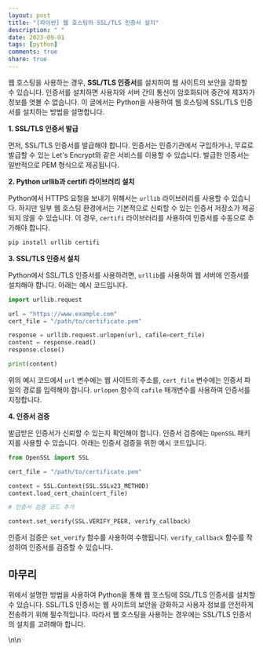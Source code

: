 ```yaml
---
layout: post
title: "[파이썬] 웹 호스팅의 SSL/TLS 인증서 설치"
description: " "
date: 2023-09-01
tags: [python]
comments: true
share: true
---
```


웹 호스팅을 사용하는 경우, **SSL/TLS 인증서**를 설치하여 웹 사이트의 보안을 강화할 수 있습니다. 인증서를 설치하면 사용자와 서버 간의 통신이 암호화되어 중간에 제3자가 정보를 엿볼 수 없습니다. 이 글에서는 Python을 사용하여 웹 호스팅에 SSL/TLS 인증서를 설치하는 방법을 설명합니다.

**1. SSL/TLS 인증서 발급**

먼저, SSL/TLS 인증서를 발급해야 합니다. 인증서는 인증기관에서 구입하거나, 무료로 발급할 수 있는 Let's Encrypt와 같은 서비스를 이용할 수 있습니다. 발급한 인증서는 일반적으로 PEM 형식으로 제공됩니다.

**2. Python urllib과 certifi 라이브러리 설치**

Python에서 HTTPS 요청을 보내기 위해서는 `urllib` 라이브러리를 사용할 수 있습니다. 하지만 일부 웹 호스팅 환경에서는 기본적으로 신뢰할 수 있는 인증서 저장소가 제공되지 않을 수 있습니다. 이 경우, `certifi` 라이브러리를 사용하여 인증서를 수동으로 추가해야 합니다.

```python
pip install urllib certifi
```

**3. SSL/TLS 인증서 설치**

Python에서 SSL/TLS 인증서를 사용하려면, `urllib`를 사용하여 웹 서버에 인증서를 설치해야 합니다. 아래는 예시 코드입니다.

```python
import urllib.request

url = "https://www.example.com"
cert_file = "/path/to/certificate.pem"

response = urllib.request.urlopen(url, cafile=cert_file)
content = response.read()
response.close()

print(content)
```

위의 예시 코드에서 `url` 변수에는 웹 사이트의 주소를, `cert_file` 변수에는 인증서 파일의 경로를 입력해야 합니다. `urlopen` 함수의 `cafile` 매개변수를 사용하여 인증서를 지정합니다.

**4. 인증서 검증**

발급받은 인증서가 신뢰할 수 있는지 확인해야 합니다. 인증서 검증에는 `OpenSSL` 패키지를 사용할 수 있습니다. 아래는 인증서 검증을 위한 예시 코드입니다.

```python
from OpenSSL import SSL

cert_file = "/path/to/certificate.pem"

context = SSL.Context(SSL.SSLv23_METHOD)
context.load_cert_chain(cert_file)

# 인증서 검증 코드 추가

context.set_verify(SSL.VERIFY_PEER, verify_callback)
```

인증서 검증은 `set_verify` 함수를 사용하여 수행됩니다. `verify_callback` 함수를 작성하여 인증서를 검증할 수 있습니다.

## 마무리

위에서 설명한 방법을 사용하여 Python을 통해 웹 호스팅에 SSL/TLS 인증서를 설치할 수 있습니다. SSL/TLS 인증서는 웹 사이트의 보안을 강화하고 사용자 정보를 안전하게 전송하기 위해 필수적입니다. 따라서 웹 호스팅을 사용하는 경우에는 SSL/TLS 인증서의 설치를 고려해야 합니다.

\n\n